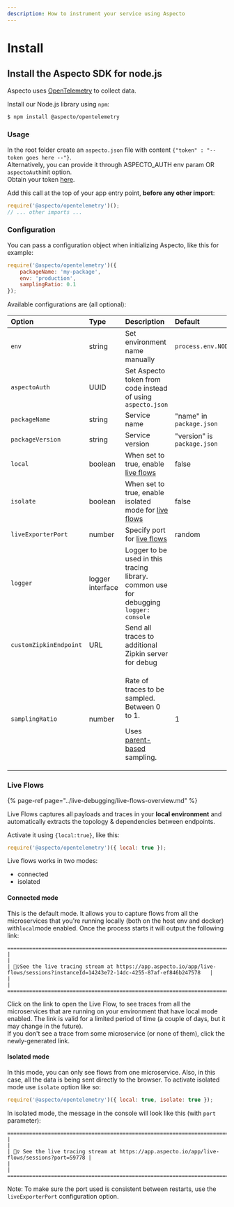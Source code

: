 ```yaml
---
description: How to instrument your service using Aspecto
---
```


# Install

## Install the Aspecto SDK for node.js

Aspecto uses [OpenTelemetry](www.opentelemetry.io) to collect data. 

Install our Node.js library using `npm`:

```bash
$ npm install @aspecto/opentelemetry
```

### Usage

In the root folder create an `aspecto.json` file with content `{"token" : "-- token goes here --"}`.   
Alternatively, you can provide it through ASPECTO\_AUTH env param OR `aspectoAuth`init option.  
Obtain your token [here](https://app.aspecto.io/app/integration/api-key).

Add this call at the top of your app entry point, **before any other import**:

```javascript
require('@aspecto/opentelemetry')();
// ... other imports ...
```

### Configuration

You can pass a configuration object when initializing Aspecto, like this for example:

```javascript
require('@aspecto/opentelemetry')({
    packageName: 'my-package',
    env: 'production',
    samplingRatio: 0.1
});
```

Available configurations are \(all optional\):

<table>
  <thead>
    <tr>
      <th style="text-align:left">Option</th>
      <th style="text-align:left">Type</th>
      <th style="text-align:left">Description</th>
      <th style="text-align:left">Default</th>
    </tr>
  </thead>
  <tbody>
    <tr>
      <td style="text-align:left"><code>env</code>
      </td>
      <td style="text-align:left">string</td>
      <td style="text-align:left">Set environment name manually</td>
      <td style="text-align:left"><code>process.env.NODE_ENV</code>
      </td>
    </tr>
    <tr>
      <td style="text-align:left"><code>aspectoAuth</code>
      </td>
      <td style="text-align:left">UUID</td>
      <td style="text-align:left">Set Aspecto token from code instead of using <code>aspecto.json</code>
      </td>
      <td style="text-align:left"></td>
    </tr>
    <tr>
      <td style="text-align:left"><code>packageName</code>
      </td>
      <td style="text-align:left">string</td>
      <td style="text-align:left">Service name</td>
      <td style="text-align:left">&quot;name&quot; in <code>package.json</code>
      </td>
    </tr>
    <tr>
      <td style="text-align:left"><code>packageVersion</code>
      </td>
      <td style="text-align:left">string</td>
      <td style="text-align:left">Service version</td>
      <td style="text-align:left">&quot;version&quot; is <code>package.json</code>
      </td>
    </tr>
    <tr>
      <td style="text-align:left"><code>local</code>
      </td>
      <td style="text-align:left">boolean</td>
      <td style="text-align:left">When set to true, enable <a href="https://www.npmjs.com/package/@aspecto/opentelemetry#live-flows">live flows</a>
      </td>
      <td style="text-align:left">false</td>
    </tr>
    <tr>
      <td style="text-align:left"><code>isolate</code>
      </td>
      <td style="text-align:left">boolean</td>
      <td style="text-align:left">When set to true, enable isolated mode for <a href="https://www.npmjs.com/package/@aspecto/opentelemetry#live-flows">live flows</a>
      </td>
      <td style="text-align:left">false</td>
    </tr>
    <tr>
      <td style="text-align:left"><code>liveExporterPort</code>
      </td>
      <td style="text-align:left">number</td>
      <td style="text-align:left">Specify port for <a href="https://www.npmjs.com/package/@aspecto/opentelemetry#live-flows">live flows</a>
      </td>
      <td style="text-align:left">random</td>
    </tr>
    <tr>
      <td style="text-align:left"><code>logger</code>
      </td>
      <td style="text-align:left">logger interface</td>
      <td style="text-align:left">Logger to be used in this tracing library. common use for debugging <code>logger: console</code>
      </td>
      <td style="text-align:left"></td>
    </tr>
    <tr>
      <td style="text-align:left"><code>customZipkinEndpoint</code>
      </td>
      <td style="text-align:left">URL</td>
      <td style="text-align:left">Send all traces to additional Zipkin server for debug</td>
      <td style="text-align:left"></td>
    </tr>
    <tr>
      <td style="text-align:left"><code>samplingRatio</code>
      </td>
      <td style="text-align:left">number</td>
      <td style="text-align:left">
        <p>Rate of traces to be sampled. Between 0 to 1.</p>
        <p>Uses <a href="https://github.com/open-telemetry/opentelemetry-specification/blob/master/specification/trace/sdk.md#parentbased">parent-based</a> sampling.</p>
      </td>
      <td style="text-align:left">1</td>
    </tr>
  </tbody>
</table>

### Live Flows

{% page-ref page="../live-debugging/live-flows-overview.md" %}

Live Flows captures all payloads and traces in your **local environment** and automatically extracts the topology & dependencies between endpoints. 

Activate it using `{local:true}`, like this:

```javascript
require('@aspecto/opentelemetry')({ local: true });
```

Live flows works in two modes:

* connected
* isolated

#### Connected mode

This is the default mode. It allows you to capture flows from all the microservices that you're running locally \(both on the host env and docker\) with`local`mode enabled. Once the process starts it will output the following link:

```text
=====================================================================================================================================
|                                                                                                                                   |
| 🕵️‍♀️See the live tracing stream at https://app.aspecto.io/app/live-flows/sessions?instanceId=14243e72-14dc-4255-87af-ef846b247578   |
|                                                                                                                                   |
=====================================================================================================================================
```

Click on the link to open the Live Flow, to see traces from all the microservices that are running on your environment that have local mode enabled. The link is valid for a limited period of time \(a couple of days, but it may change in the future\).   
If you don't see a trace from some microservice \(or none of them\), click the newly-generated link.

#### Isolated mode

In this mode, you can only see flows from one microservice. Also, in this case, all the data is being sent directly to the browser. To activate isolated mode use `isolate` option like so:

```javascript
require('@aspecto/opentelemetry')({ local: true, isolate: true });
```

In isolated mode, the message in the console will look like this \(with `port` parameter\):

```text
===============================================================================================
|                                                                                             |
| 🕵️‍♀️ See the live tracing stream at https://app.aspecto.io/app/live-flows/sessions?port=59778 |
|                                                                                             |
===============================================================================================
```

Note: To make sure the port used is consistent between restarts, use the `liveExporterPort` configuration option.  


